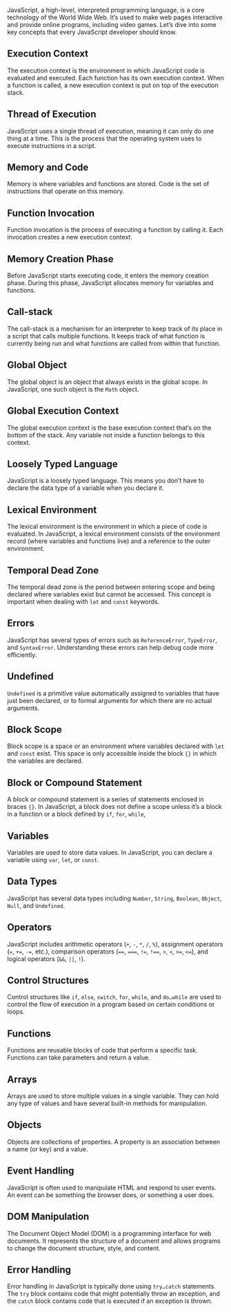 JavaScript, a high-level, interpreted programming language, is a core technology of the World Wide Web. It’s used to make web pages interactive and provide online programs, including video games. Let’s dive into some key concepts that every JavaScript developer should know.

## Execution Context

The execution context is the environment in which JavaScript code is evaluated and executed. Each function has its own execution context. When a function is called, a new execution context is put on top of the execution stack.

## Thread of Execution

JavaScript uses a single thread of execution, meaning it can only do one thing at a time. This is the process that the operating system uses to execute instructions in a script.

## Memory and Code

Memory is where variables and functions are stored. Code is the set of instructions that operate on this memory.

## Function Invocation

Function invocation is the process of executing a function by calling it. Each invocation creates a new execution context.

## Memory Creation Phase

Before JavaScript starts executing code, it enters the memory creation phase. During this phase, JavaScript allocates memory for variables and functions.

## Call-stack

The call-stack is a mechanism for an interpreter to keep track of its place in a script that calls multiple functions. It keeps track of what function is currently being run and what functions are called from within that function.

## Global Object

The global object is an object that always exists in the global scope. In JavaScript, one such object is the `Math` object.

## Global Execution Context

The global execution context is the base execution context that’s on the bottom of the stack. Any variable not inside a function belongs to this context.

## Loosely Typed Language

JavaScript is a loosely typed language. This means you don’t have to declare the data type of a variable when you declare it.

## Lexical Environment

The lexical environment is the environment in which a piece of code is evaluated. In JavaScript, a lexical environment consists of the environment record (where variables and functions live) and a reference to the outer environment.

## Temporal Dead Zone

The temporal dead zone is the period between entering scope and being declared where variables exist but cannot be accessed. This concept is important when dealing with `let` and `const` keywords.

## Errors

JavaScript has several types of errors such as `ReferenceError`, `TypeError`, and `SyntaxError`. Understanding these errors can help debug code more efficiently.

## Undefined

`Undefined` is a primitive value automatically assigned to variables that have just been declared, or to formal arguments for which there are no actual arguments.

## Block Scope

Block scope is a space or an environment where variables declared with `let` and `const` exist. This space is only accessible inside the block `{}` in which the variables are declared.

## Block or Compound Statement

A block or compound statement is a series of statements enclosed in braces `{}`. In JavaScript, a block does not define a scope unless it’s a block in a function or a block defined by `if`, `for`, `while`,

## Variables

Variables are used to store data values. In JavaScript, you can declare a variable using `var`, `let`, or `const`.

## Data Types

JavaScript has several data types including `Number`, `String`, `Boolean`, `Object`, `Null`, and `Undefined`.

## Operators

JavaScript includes arithmetic operators (`+`, `-`, `*`, `/`, `%`), assignment operators (`=`, `+=`, `-=`, etc.), comparison operators (`==`, `===`, `!=`, `!==`, `>`, `<`, `>=`, `<=`), and logical operators (`&&`, `||`, `!`).

## Control Structures

Control structures like `if`, `else`, `switch`, `for`, `while`, and `do…while` are used to control the flow of execution in a program based on certain conditions or loops.

## Functions

Functions are reusable blocks of code that perform a specific task. Functions can take parameters and return a value.

## Arrays

Arrays are used to store multiple values in a single variable. They can hold any type of values and have several built-in methods for manipulation.

## Objects

Objects are collections of properties. A property is an association between a name (or key) and a value.

## Event Handling

JavaScript is often used to manipulate HTML and respond to user events. An event can be something the browser does, or something a user does.

## DOM Manipulation

The Document Object Model (DOM) is a programming interface for web documents. It represents the structure of a document and allows programs to change the document structure, style, and content.

## Error Handling

Error handling in JavaScript is typically done using `try…catch` statements. The `try` block contains code that might potentially throw an exception, and the `catch` block contains code that is executed if an exception is thrown.

